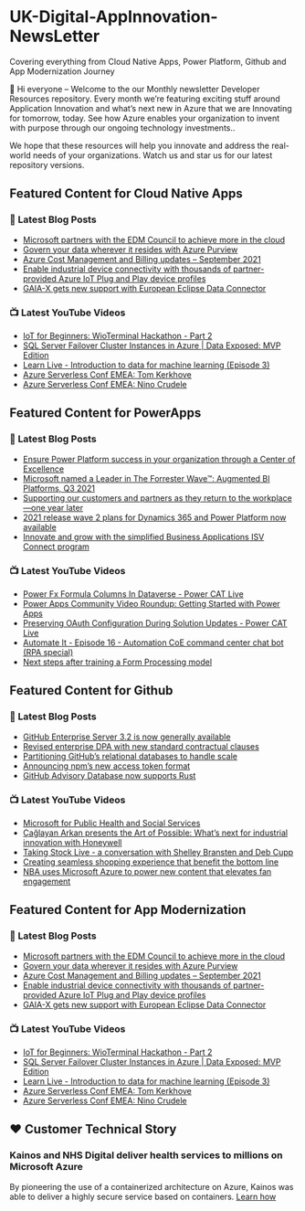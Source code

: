 # UK-Digital-AppInnovation-NewsLetter

Covering everything from Cloud Native Apps, Power Platform, Github and App Modernization Journey

👋 Hi everyone – Welcome to the our Monthly newsletter Developer Resources repository. Every month we’re featuring exciting stuff around Application Innovation and what’s next new in Azure that we are Innovating for tomorrow, today. See how Azure enables your organization to invent with purpose through our ongoing technology investments..


We hope that these resources will help you innovate and address the real-world needs of your organizations. Watch us and star us for our latest repository versions.

## Featured Content for Cloud Native Apps


### 📝 Latest Blog Posts

    
<!-- BLOGCNA:START -->
- [Microsoft partners with the EDM Council to achieve more in the cloud](https://azure.microsoft.com/blog/microsoft-partners-with-the-edm-council-to-achieve-more-in-the-cloud/)
- [Govern your data wherever it resides with Azure Purview](https://azure.microsoft.com/blog/govern-your-data-wherever-it-resides-with-azure-purview/)
- [Azure Cost Management and Billing updates – September 2021](https://azure.microsoft.com/blog/azure-cost-management-and-billing-updates-september-2021/)
- [Enable industrial device connectivity with thousands of partner-provided Azure IoT Plug and Play device profiles](https://azure.microsoft.com/blog/enable-industrial-device-connectivity-with-thousands-of-partnerprovided-azure-iot-plug-and-play-device-profiles/)
- [GAIA-X gets new support with European Eclipse Data Connector](https://azure.microsoft.com/blog/gaiax-gets-new-support-with-european-eclipse-data-connector/)
<!-- BLOGCNA:END -->

### 📺 Latest YouTube Videos

 
<!-- YOUTUBECNA:START -->
- [IoT for Beginners: WioTerminal Hackathon - Part 2](https://www.youtube.com/watch?v=G2L81UGfqnI)
- [SQL Server Failover Cluster Instances in Azure | Data Exposed: MVP Edition](https://www.youtube.com/watch?v=mN18npFVFmE)
- [Learn Live - Introduction to data for machine learning (Episode 3)](https://www.youtube.com/watch?v=aP4mC01TUck)
- [Azure Serverless Conf EMEA: Tom Kerkhove](https://www.youtube.com/watch?v=6OV0ElErGSU)
- [Azure Serverless Conf EMEA: Nino Crudele](https://www.youtube.com/watch?v=Cm1IQpjXxF4)
<!-- YOUTUBECNA:END -->

##  Featured Content for PowerApps
### 📝 Latest Blog Posts
<!-- BLOGPOWER:START -->
- [Ensure Power Platform success in your organization through a Center of Excellence](https://cloudblogs.microsoft.com/powerplatform/2021/09/20/ensure-power-platform-success-in-your-organization-through-a-center-of-excellence/)
- [Microsoft named a Leader in The Forrester Wave™: Augmented BI Platforms, Q3 2021](https://powerbi.microsoft.com/en-us/blog/microsoft-named-a-leader-in-the-forrester-wave-augmented-bi-platforms-q3-2021/)
- [Supporting our customers and partners as they return to the workplace—one year later](https://cloudblogs.microsoft.com/powerplatform/2021/07/15/supporting-our-customers-and-partners-as-they-return-to-the-workplace-one-year-later/)
- [2021 release wave 2 plans for Dynamics 365 and Power Platform now available](https://cloudblogs.microsoft.com/dynamics365/bdm/2021/07/15/2021-release-wave-2-plans-for-dynamics-365-and-power-platform-now-available/)
- [Innovate and grow with the simplified Business Applications ISV Connect program](https://cloudblogs.microsoft.com/dynamics365/bdm/2021/07/14/innovate-and-grow-with-the-simplified-business-applications-isv-connect-program/)
<!-- BLOGPOWER:END -->
 ### 📺 Latest YouTube Videos
    
<!-- YOUTUBEPOWER:START -->
- [Power Fx Formula Columns In Dataverse - Power CAT Live](https://www.youtube.com/watch?v=09V0IMGlG6Y)
- [Power Apps Community Video Roundup: Getting Started with Power Apps](https://www.youtube.com/watch?v=GzqeG1EHAx4)
- [Preserving OAuth Configuration During Solution Updates - Power CAT Live](https://www.youtube.com/watch?v=HVDf4yAgkyo)
- [Automate It - Episode 16 - Automation CoE command center chat bot (RPA special)](https://www.youtube.com/watch?v=xTMyFjhmdYU)
- [Next steps after training a Form Processing model](https://www.youtube.com/watch?v=CW5en2fTYDc)
<!-- YOUTUBEPOWER:END -->

##  Featured Content for Github
### 📝 Latest Blog Posts
<!-- BLOGGITHUB:START -->
- [GitHub Enterprise Server 3.2 is now generally available](https://github.blog/2021-09-28-github-enterprise-server-3-2-generally-available/)
- [Revised enterprise DPA with new standard contractual clauses](https://github.blog/2021-09-27-revised-enterprise-dpa-new-standard-contractual-clauses/)
- [Partitioning GitHub’s relational databases to handle scale](https://github.blog/2021-09-27-partitioning-githubs-relational-databases-scale/)
- [Announcing npm’s new access token format](https://github.blog/2021-09-23-announcing-npms-new-access-token-format/)
- [GitHub Advisory Database now supports Rust](https://github.blog/2021-09-23-github-advisory-database-now-supports-rust/)
<!-- BLOGGITHUB:END -->
### 📺 Latest YouTube Videos
<!-- YOUTUBEGITHUB:START -->
- [Microsoft for Public Health and Social Services](https://www.youtube.com/watch?v=G31-XLmBb14)
- [Çağlayan Arkan presents the Art of Possible: What’s next for industrial innovation with Honeywell](https://www.youtube.com/watch?v=hZKC-V7vQhM)
- [Taking Stock Live - a conversation with Shelley Bransten and Deb Cupp](https://www.youtube.com/watch?v=1aajZBscKy0)
- [Creating seamless shopping experience that benefit the bottom line](https://www.youtube.com/watch?v=6YWoFd2T_KQ)
- [NBA uses Microsoft Azure to power new content that elevates fan engagement](https://www.youtube.com/watch?v=f94aBI4IW5s)
<!-- YOUTUBEGITHUB:END -->
##  Featured Content for App Modernization
### 📝 Latest Blog Posts
<!-- BLOGAPPMOD:START -->
- [Microsoft partners with the EDM Council to achieve more in the cloud](https://azure.microsoft.com/blog/microsoft-partners-with-the-edm-council-to-achieve-more-in-the-cloud/)
- [Govern your data wherever it resides with Azure Purview](https://azure.microsoft.com/blog/govern-your-data-wherever-it-resides-with-azure-purview/)
- [Azure Cost Management and Billing updates – September 2021](https://azure.microsoft.com/blog/azure-cost-management-and-billing-updates-september-2021/)
- [Enable industrial device connectivity with thousands of partner-provided Azure IoT Plug and Play device profiles](https://azure.microsoft.com/blog/enable-industrial-device-connectivity-with-thousands-of-partnerprovided-azure-iot-plug-and-play-device-profiles/)
- [GAIA-X gets new support with European Eclipse Data Connector](https://azure.microsoft.com/blog/gaiax-gets-new-support-with-european-eclipse-data-connector/)
<!-- BLOGAPPMOD:END -->
### 📺 Latest YouTube Videos
<!-- YOUTUBEAPPMOD:START -->
- [IoT for Beginners: WioTerminal Hackathon - Part 2](https://www.youtube.com/watch?v=G2L81UGfqnI)
- [SQL Server Failover Cluster Instances in Azure | Data Exposed: MVP Edition](https://www.youtube.com/watch?v=mN18npFVFmE)
- [Learn Live - Introduction to data for machine learning (Episode 3)](https://www.youtube.com/watch?v=aP4mC01TUck)
- [Azure Serverless Conf EMEA: Tom Kerkhove](https://www.youtube.com/watch?v=6OV0ElErGSU)
- [Azure Serverless Conf EMEA: Nino Crudele](https://www.youtube.com/watch?v=Cm1IQpjXxF4)
<!-- YOUTUBEAPPMOD:END -->


## ♥️ Customer Technical Story 

### Kainos and NHS Digital deliver health services to millions on Microsoft Azure

By pioneering the use of a containerized architecture on Azure, Kainos was able to deliver a highly secure service based on containers. [Learn how](https://customers.microsoft.com/en-us/story/1368348549535774520-kainos-and-nhs-digital-deliver-health-services-to-millions-on-microsoft-azure)

